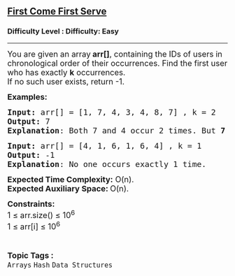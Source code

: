 <h2><a href="https://www.geeksforgeeks.org/problems/first-come-first-serve1328/1?page=1&category=Hash&difficulty=Easy&status=unsolved&sortBy=submissions">First Come First Serve</a></h2><h3>Difficulty Level : Difficulty: Easy</h3><hr><div class="problems_problem_content__Xm_eO"><p><span style="font-size: 18px;">You are given an array<strong> arr[]</strong>, containing the IDs of users in chronological order of their occurrences. Find the first user who has exactly <strong>k</strong> occurrences. <br></span><span style="font-size: 18px;">If no such user exists, return -1.</span></p>
<p><span style="font-size: 18px;"><strong>Examples:</strong></span></p>
<pre><span style="font-size: 18px;"><strong>Input: </strong>arr[] = [1, 7, 4, 3, 4, 8, 7] , k = 2
<strong>Output:</strong> 7
<strong>Explanation</strong>: Both 7 and 4 occur 2 times. But <strong>7</strong>&nbsp;is the first that occurs 2 times.  </span></pre>
<pre><span style="font-size: 18px;"><strong>Input:</strong> arr[] = [4, 1, 6, 1, 6, 4] , k = 1 
<strong>Output:</strong> -1 
<strong>Explanation</strong>: No one occurs exactly 1 time.</span>
</pre>
<p><span style="font-size: 18px;"><strong>Expected Time Complexity:</strong> O(n).<br><strong>Expected Auxiliary Space: </strong>O(n).</span></p>
<p><span style="font-size: 18px;"><strong>Constraints:</strong><br>1 ≤ arr.size() ≤ 10<sup>6</sup><br>1 ≤ arr[i] ≤ 10<sup>6</sup></span></p></div><br><p><span style=font-size:18px><strong>Topic Tags : </strong><br><code>Arrays</code>&nbsp;<code>Hash</code>&nbsp;<code>Data Structures</code>&nbsp;